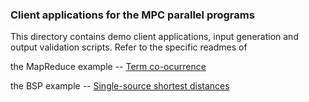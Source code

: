### Client applications for the MPC parallel programs

This directory contains demo client applications, input generation and output validation scripts.
Refer to the specific readmes of

the MapReduce example -- [Term co-ocurrence](coocurrence)  

the BSP example -- [Single-source shortest distances](sssd)
 
